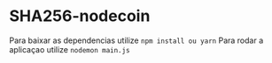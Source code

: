 # SHA256-nodecoin
Para baixar as dependencias utilize ```npm install ou yarn```
Para rodar a aplicaçao utilize ```nodemon main.js```
